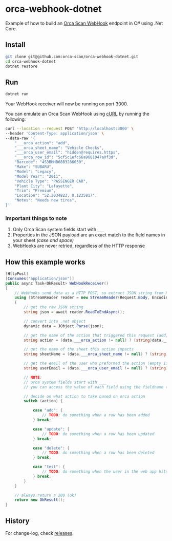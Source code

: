 # orca-webhook-dotnet

Example of how to build an [Orca Scan WebHook](https://orcascan.com/docs/api/webhooks) endpoint in C# using .Net Core.

## Install

```bash
git clone git@github.com:orca-scan/orca-webhook-dotnet.git
cd orca-webhook-dotnet
dotnet restore
```

## Run

```bash
dotnet run
```

Your WebHook receiver will now be running on port 3000.

You can emulate an Orca Scan WebHook using [cURL](https://dev.to/ibmdeveloper/what-is-curl-and-why-is-it-all-over-api-docs-9mh) by running the following:

```bash
curl --location --request POST 'http://localhost:3000' \
--header 'Content-Type: application/json' \
--data-raw '{
    "___orca_action": "add",
    "___orca_sheet_name": "Vehicle Checks",
    "___orca_user_email": "hidden@requires.https",
    "___orca_row_id": "5cf5c1efc66a9681047a0f3d",
    "Barcode": "4S3BMHB68B3286050",
    "Make": "SUBARU",
    "Model": "Legacy",
    "Model Year": "2011",
    "Vehicle Type": "PASSENGER CAR",
    "Plant City": "Lafayette",
    "Trim": "Premium",
    "Location": "52.2034823, 0.1235817",
    "Notes": "Needs new tires",
}'
```

### Important things to note

1. Only Orca Scan system fields start with `___`
2. Properties in the JSON payload are an exact match to the  field names in your sheet _(case and space)_
3. WebHooks are never retried, regardless of the HTTP response

## How this example works

```csharp
[HttpPost]
[Consumes("application/json")]
public async Task<OkResult> WebHookReceiver()
{
    // WebHooks send data as a HTTP POST, so extract JSON string from Request.Body
    using (StreamReader reader = new StreamReader(Request.Body, Encoding.UTF8))
    {  
        // get the raw JSON string
        string json = await reader.ReadToEndAsync();

        // convert into .net object
        dynamic data = JObject.Parse(json);

        // get the name of the action that triggered this request (add, update, delete, test)
        string action = (data.___orca_action != null) ? (string)data.___orca_action : "";

        // get the name of the sheet this action impacts
        string sheetName = (data.___orca_sheet_name != null) ? (string)data.___orca_sheet_name : "";

        // get the email of the user who preformed the action (empty if not HTTPS)
        string userEmail = (data.___orca_user_email != null) ? (string)data.___orca_user_email : "";

        // NOTE:
        // orca system fields start with ___
        // you can access the value of each field using the fieldname (data.Name, data.Barcode, data.Location)

        // decide on what action to take based on orca action
        switch (action) {

            case "add": {
                // TODO: do something when a row has been added
            } break;

            case "update": {
                // TODO: do something when a row has been updated
            } break;

            case "delete": {
                // TODO: do something when a row has been deleted
            } break;

            case "test": {
                // TODO: do something when the user in the web app hits the test button
            } break;
        }
    }

    // always return a 200 (ok)
    return new OkResult();
}
```

## History

For change-log, check [releases](https://github.com/orca-scan/orca-webhook-dotnet/releases).
